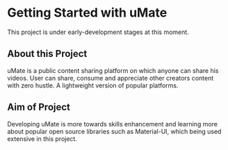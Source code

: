 # Getting Started with uMate

This project is under early-development stages at this moment.

## About this Project

uMate is a public content sharing platform on which anyone can share his videos.
User can share, consume and appreciate other creators content with zero hustle.
A lightweight version of popular platforms.

## Aim of Project

Developing uMate is more towards skills enhancement and learning more about popular
open source libraries such as Material-UI, which being used extensive in this project.

